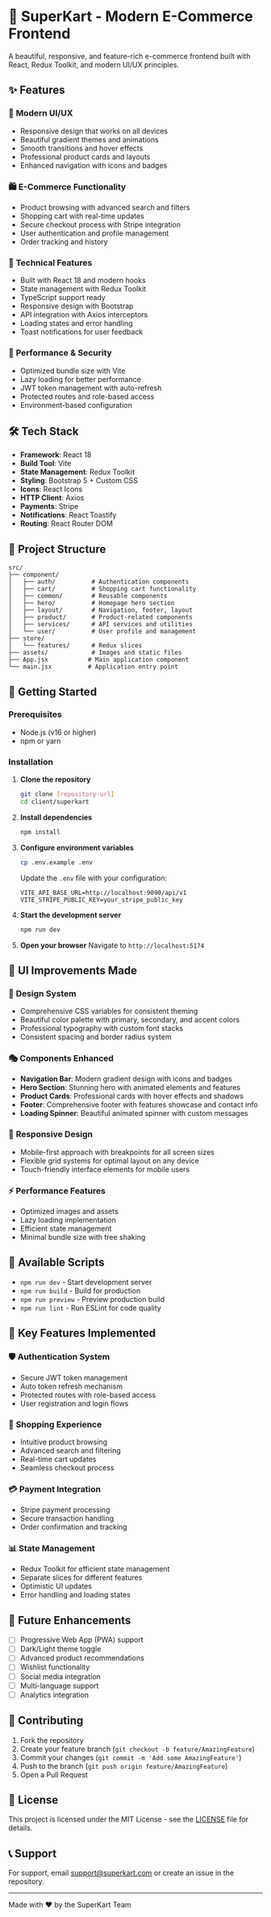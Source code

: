 # 🛒 SuperKart - Modern E-Commerce Frontend

A beautiful, responsive, and feature-rich e-commerce frontend built with React, Redux Toolkit, and modern UI/UX principles.

## ✨ Features

### 🎨 **Modern UI/UX**
- Responsive design that works on all devices
- Beautiful gradient themes and animations
- Smooth transitions and hover effects
- Professional product cards and layouts
- Enhanced navigation with icons and badges

### 🛍️ **E-Commerce Functionality**
- Product browsing with advanced search and filters
- Shopping cart with real-time updates
- Secure checkout process with Stripe integration
- User authentication and profile management
- Order tracking and history

### 🔧 **Technical Features**
- Built with React 18 and modern hooks
- State management with Redux Toolkit
- TypeScript support ready
- Responsive design with Bootstrap
- API integration with Axios interceptors
- Loading states and error handling
- Toast notifications for user feedback

### 🚀 **Performance & Security**
- Optimized bundle size with Vite
- Lazy loading for better performance
- JWT token management with auto-refresh
- Protected routes and role-based access
- Environment-based configuration

## 🛠️ Tech Stack

- **Framework**: React 18
- **Build Tool**: Vite
- **State Management**: Redux Toolkit
- **Styling**: Bootstrap 5 + Custom CSS
- **Icons**: React Icons
- **HTTP Client**: Axios
- **Payments**: Stripe
- **Notifications**: React Toastify
- **Routing**: React Router DOM

## 📁 Project Structure

```
src/
├── component/
│   ├── auth/          # Authentication components
│   ├── cart/          # Shopping cart functionality
│   ├── common/        # Reusable components
│   ├── hero/          # Homepage hero section
│   ├── layout/        # Navigation, footer, layout
│   ├── product/       # Product-related components
│   ├── services/      # API services and utilities
│   └── user/          # User profile and management
├── store/
│   └── features/      # Redux slices
├── assets/            # Images and static files
├── App.jsx           # Main application component
└── main.jsx          # Application entry point
```

## 🚀 Getting Started

### Prerequisites
- Node.js (v16 or higher)
- npm or yarn

### Installation

1. **Clone the repository**
   ```bash
   git clone [repository-url]
   cd client/superkart
   ```

2. **Install dependencies**
   ```bash
   npm install
   ```

3. **Configure environment variables**
   ```bash
   cp .env.example .env
   ```
   Update the `.env` file with your configuration:
   ```env
   VITE_API_BASE_URL=http://localhost:9090/api/v1
   VITE_STRIPE_PUBLIC_KEY=your_stripe_public_key
   ```

4. **Start the development server**
   ```bash
   npm run dev
   ```

5. **Open your browser**
   Navigate to `http://localhost:5174`

## 🎨 UI Improvements Made

### 🌈 **Design System**
- Comprehensive CSS variables for consistent theming
- Beautiful color palette with primary, secondary, and accent colors
- Professional typography with custom font stacks
- Consistent spacing and border radius system

### 🎭 **Components Enhanced**
- **Navigation Bar**: Modern gradient design with icons and badges
- **Hero Section**: Stunning hero with animated elements and features
- **Product Cards**: Professional cards with hover effects and shadows
- **Footer**: Comprehensive footer with features showcase and contact info
- **Loading Spinner**: Beautiful animated spinner with custom messages

### 📱 **Responsive Design**
- Mobile-first approach with breakpoints for all screen sizes
- Flexible grid systems for optimal layout on any device
- Touch-friendly interface elements for mobile users

### ⚡ **Performance Features**
- Optimized images and assets
- Lazy loading implementation
- Efficient state management
- Minimal bundle size with tree shaking

## 🔧 Available Scripts

- `npm run dev` - Start development server
- `npm run build` - Build for production
- `npm run preview` - Preview production build
- `npm run lint` - Run ESLint for code quality

## 🌟 Key Features Implemented

### 🛡️ **Authentication System**
- Secure JWT token management
- Auto token refresh mechanism
- Protected routes with role-based access
- User registration and login flows

### 🛒 **Shopping Experience**
- Intuitive product browsing
- Advanced search and filtering
- Real-time cart updates
- Seamless checkout process

### 💳 **Payment Integration**
- Stripe payment processing
- Secure transaction handling
- Order confirmation and tracking

### 📊 **State Management**
- Redux Toolkit for efficient state management
- Separate slices for different features
- Optimistic UI updates
- Error handling and loading states

## 🎯 Future Enhancements

- [ ] Progressive Web App (PWA) support
- [ ] Dark/Light theme toggle
- [ ] Advanced product recommendations
- [ ] Wishlist functionality
- [ ] Social media integration
- [ ] Multi-language support
- [ ] Analytics integration

## 🤝 Contributing

1. Fork the repository
2. Create your feature branch (`git checkout -b feature/AmazingFeature`)
3. Commit your changes (`git commit -m 'Add some AmazingFeature'`)
4. Push to the branch (`git push origin feature/AmazingFeature`)
5. Open a Pull Request

## 📄 License

This project is licensed under the MIT License - see the [LICENSE](LICENSE) file for details.

## 📞 Support

For support, email support@superkart.com or create an issue in the repository.

---

Made with ❤️ by the SuperKart Team
